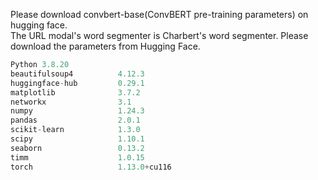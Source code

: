 Please download convbert-base(ConvBERT pre-training parameters) on hugging face. <br>
The URL modal's word segmenter is Charbert's word segmenter. Please download the parameters from Hugging Face.

```python
Python 3.8.20
beautifulsoup4          4.12.3
huggingface-hub         0.29.1
matplotlib              3.7.2
networkx                3.1
numpy                   1.24.3
pandas                  2.0.1
scikit-learn            1.3.0
scipy                   1.10.1
seaborn                 0.13.2
timm                    1.0.15
torch                   1.13.0+cu116
```
